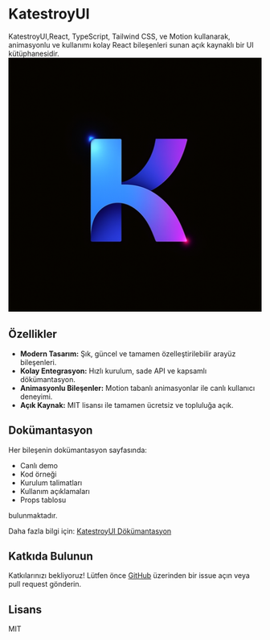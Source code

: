 # KatestroyUI

KatestroyUI,React, TypeScript, Tailwind CSS, ve Motion kullanarak, animasyonlu ve kullanımı kolay React bileşenleri sunan açık kaynaklı bir UI kütüphanesidir.
![Logo](public/Logo.png)

## Özellikler

- **Modern Tasarım:** Şık, güncel ve tamamen özelleştirilebilir arayüz bileşenleri.
- **Kolay Entegrasyon:** Hızlı kurulum, sade API ve kapsamlı dökümantasyon.
- **Animasyonlu Bileşenler:** Motion tabanlı animasyonlar ile canlı kullanıcı deneyimi.
- **Açık Kaynak:** MIT lisansı ile tamamen ücretsiz ve topluluğa açık.

## Dokümantasyon

Her bileşenin dokümantasyon sayfasında:

- Canlı demo
- Kod örneği
- Kurulum talimatları
- Kullanım açıklamaları
- Props tablosu

bulunmaktadır.

Daha fazla bilgi için: [KatestroyUI Dökümantasyon](https://www.katestroyui.com)

## Katkıda Bulunun

Katkılarınızı bekliyoruz! Lütfen önce [GitHub](https://github.com/emrecanberktas/Katestroyui) üzerinden bir issue açın veya pull request gönderin.

## Lisans

MIT
